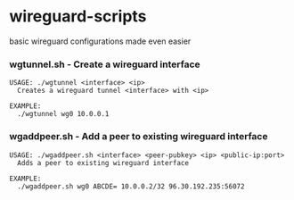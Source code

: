 # wireguard-scripts
basic wireguard configurations made even easier

### wgtunnel.sh - Create a wireguard interface
```
USAGE: ./wgtunnel <interface> <ip>
  Creates a wireguard tunnel <interface> with <ip>

EXAMPLE:
  ./wgtunnel wg0 10.0.0.1

```

### wgaddpeer.sh - Add a peer to existing wireguard interface 
```
USAGE: ./wgaddpeer.sh <interface> <peer-pubkey> <ip> <public-ip:port>
  Adds a peer to existing wireguard interface

EXAMPLE:
  ./wgaddpeer.sh wg0 ABCDE= 10.0.0.2/32 96.30.192.235:56072

```
